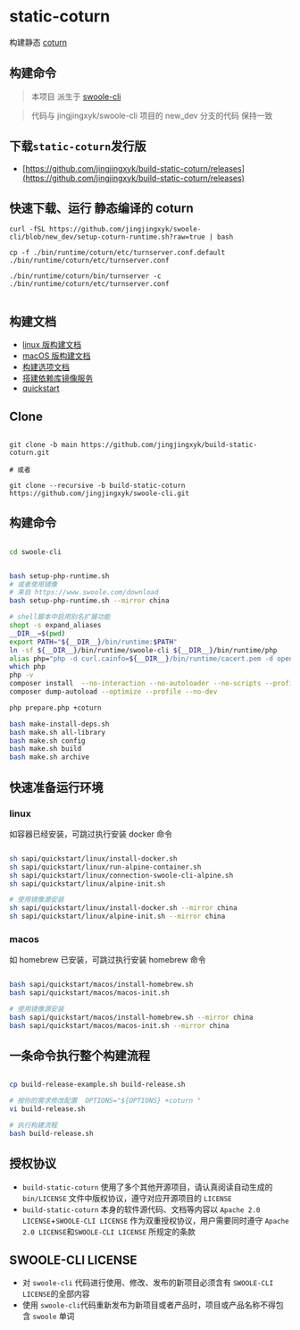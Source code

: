 # static-coturn

构建静态 [coturn](https://github.com/coturn/coturn.git)

## 构建命令

> 本项目 派生于 [swoole-cli](https://github.com/jingjingxyk/swoole-cli/)

> 代码与 jingjingxyk/swoole-cli 项目的 new_dev 分支的代码 保持一致

## 下载`static-coturn`发行版

- [https://github.com/jingjingxyk/build-static-coturn/releases](https://github.com/jingjingxyk/build-static-coturn/releases)

## 快速下载、运行 静态编译的 coturn

```shell
curl -fSL https://github.com/jingjingxyk/swoole-cli/blob/new_dev/setup-coturn-runtime.sh?raw=true | bash

cp -f ./bin/runtime/coturn/etc/turnserver.conf.default ./bin/runtime/coturn/etc/turnserver.conf

./bin/runtime/coturn/bin/turnserver -c ./bin/runtime/coturn/etc/turnserver.conf


```

## 构建文档

- [linux 版构建文档](docs/linux.md)
- [macOS 版构建文档](docs/macOS.md)
- [构建选项文档](docs/options.md)
- [搭建依赖库镜像服务](sapi/download-box/README.md)
- [quickstart](sapi/quickstart/README.md)

## Clone

```shell

git clone -b main https://github.com/jingjingxyk/build-static-coturn.git

# 或者

git clone --recursive -b build-static-coturn  https://github.com/jingjingxyk/swoole-cli.git

```

## 构建命令

```bash

cd swoole-cli


bash setup-php-runtime.sh
# 或者使用镜像
# 来自 https://www.swoole.com/download
bash setup-php-runtime.sh --mirror china

# shell脚本中启用别名扩展功能‌
shopt -s expand_aliases
__DIR__=$(pwd)
export PATH="${__DIR__}/bin/runtime:$PATH"
ln -sf ${__DIR__}/bin/runtime/swoole-cli ${__DIR__}/bin/runtime/php
alias php="php -d curl.cainfo=${__DIR__}/bin/runtime/cacert.pem -d openssl.cafile=${__DIR__}/bin/runtime/cacert.pem"
which php
php -v
composer install  --no-interaction --no-autoloader --no-scripts --profile --no-dev
composer dump-autoload --optimize --profile --no-dev

php prepare.php +coturn

bash make-install-deps.sh
bash make.sh all-library
bash make.sh config
bash make.sh build
bash make.sh archive

```

## 快速准备运行环境

### linux

如容器已经安装，可跳过执行安装 docker 命令

```bash

sh sapi/quickstart/linux/install-docker.sh
sh sapi/quickstart/linux/run-alpine-container.sh
sh sapi/quickstart/linux/connection-swoole-cli-alpine.sh
sh sapi/quickstart/linux/alpine-init.sh

# 使用镜像源安装
sh sapi/quickstart/linux/install-docker.sh --mirror china
sh sapi/quickstart/linux/alpine-init.sh --mirror china

```

### macos

如 homebrew 已安装，可跳过执行安装 homebrew 命令

```bash

bash sapi/quickstart/macos/install-homebrew.sh
bash sapi/quickstart/macos/macos-init.sh

# 使用镜像源安装
bash sapi/quickstart/macos/install-homebrew.sh --mirror china
bash sapi/quickstart/macos/macos-init.sh --mirror china

```

## 一条命令执行整个构建流程

```bash

cp build-release-example.sh build-release.sh

# 按你的需求修改配置  OPTIONS="${OPTIONS} +coturn "
vi build-release.sh

# 执行构建流程
bash build-release.sh


```

## 授权协议

* `build-static-coturn` 使用了多个其他开源项目，请认真阅读自动生成的 `bin/LICENSE`
  文件中版权协议，遵守对应开源项目的 `LICENSE`
* `build-static-coturn`
  本身的软件源代码、文档等内容以 `Apache 2.0 LICENSE`+`SWOOLE-CLI LICENSE`
  作为双重授权协议，用户需要同时遵守 `Apache 2.0 LICENSE`和`SWOOLE-CLI LICENSE`
  所规定的条款

## SWOOLE-CLI LICENSE

* 对 `swoole-cli` 代码进行使用、修改、发布的新项目必须含有 `SWOOLE-CLI LICENSE`的全部内容
* 使用 `swoole-cli`代码重新发布为新项目或者产品时，项目或产品名称不得包含 `swoole` 单词
